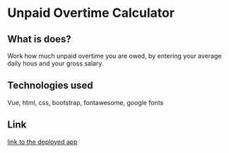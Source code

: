 # Unpaid Overtime Calculator

## What is does?
Work how much unpaid overtime you are owed, by entering your average daily hous and your gross salary.

## Technologies used
Vue, html, css, bootstrap, fontawesome, google fonts

## Link
[link to the deployed app](https://michellewatts20000.github.io/unpaid-overtime-vue/)